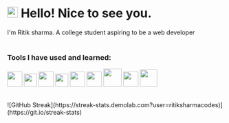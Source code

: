 # <img src="https://raw.githubusercontent.com/Tarikul-Islam-Anik/Animated-Fluent-Emojis/master/Emojis/Smilies/Smiling%20Face%20with%20Sunglasses.png" alt="Smiling Face with Sunglasses" width="25" height="25" /> Hello! Nice to see you.
I'm Ritik sharma. A college student aspiring to be a web developer
<br><br>
<h3>Tools I have used and learned:</h3>
<p>
  <img width="35px" src="https://cdn.jsdelivr.net/gh/devicons/devicon@latest/icons/cplusplus/cplusplus-original.svg" />          
  <img width="30px" src="https://cdn.jsdelivr.net/gh/devicons/devicon@latest/icons/html5/html5-original.svg" />
  <img width="35px" src="https://cdn.jsdelivr.net/gh/devicons/devicon@latest/icons/tailwindcss/tailwindcss-original.svg" />          
  <img width="30px" src="https://cdn.jsdelivr.net/gh/devicons/devicon@latest/icons/javascript/javascript-original.svg" />
  <img width="35px" src="https://cdn.jsdelivr.net/gh/devicons/devicon@latest/icons/react/react-original.svg" />          
  <img width="35px" src="https://cdn.jsdelivr.net/gh/devicons/devicon@latest/icons/express/express-original.svg" />          
  <img width="42px" src="https://cdn.jsdelivr.net/gh/devicons/devicon@latest/icons/mysql/mysql-plain-wordmark.svg" />
  <img width="35px" src="https://cdn.jsdelivr.net/gh/devicons/devicon@latest/icons/postgresql/postgresql-original.svg" />                 
  <img width="40px" src="https://cdn.jsdelivr.net/gh/devicons/devicon@latest/icons/git/git-plain-wordmark.svg" />          
</p>
<br>
![GitHub Streak](https://streak-stats.demolab.com?user=ritiksharmacodes)](https://git.io/streak-stats)
